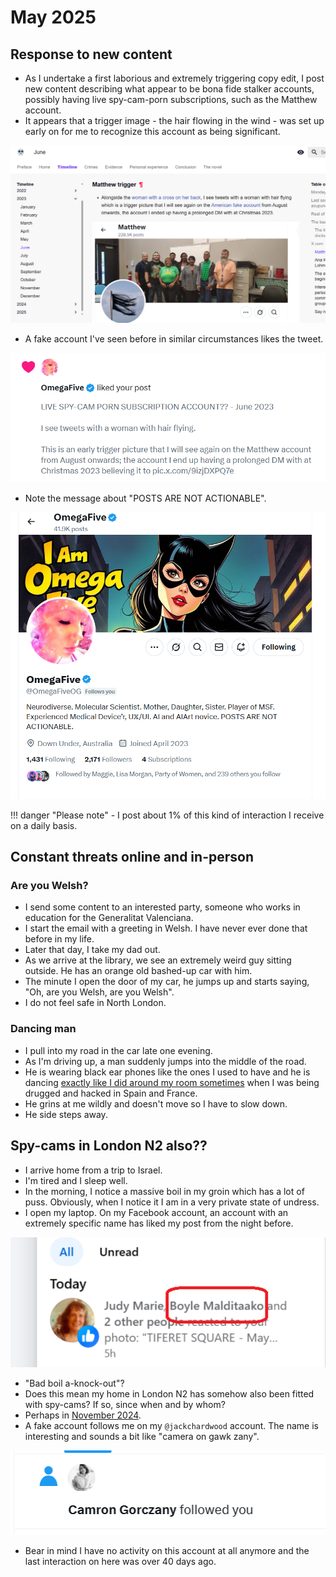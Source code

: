 # May 2025

## Response to new content

- As I undertake a first laborious and extremely triggering copy edit, I post new content describing what appear to be bona fide stalker accounts, possibly having live spy-cam-porn subscriptions, such as the Matthew account.
- It appears that a trigger image - the hair flowing in the wind - was set up early on for me to recognize this account as being significant.

[![Matthew trigger](../../content/images/fake-accounts/matthew-trigger.png)](https://fearandloathinginlasmarinas.com/timeline/2023/june/#matthew-trigger)

- A fake account I've seen before in similar circumstances likes the tweet. 

![Posts not actionable like](../../content/images/fake-accounts/posts-are-not-actionable-like.png)

- Note the message about "POSTS ARE NOT ACTIONABLE".

![Posts not actionable](../../content/images/fake-accounts/posts-are-not-actionable.png)

!!! danger "Please note"
    - I post about 1% of this kind of interaction I receive on a daily basis.

## Constant threats online and in-person

### Are you Welsh?

- I send some content to an interested party, someone who works in education for the Generalitat Valenciana.
- I start the email with a greeting in Welsh. I have never ever done that before in my life.
- Later that day, I take my dad out.
- As we arrive at the library, we see an extremely weird guy sitting outside. He has an orange old bashed-up car with him.
- The minute I open the door of my car, he jumps up and starts saying, "Oh, are you Welsh, are you Welsh".
- I do not feel safe in North London.

### Dancing man

- I pull into my road in the car late one evening.
- As I'm driving up, a man suddenly jumps into the middle of the road.
- He is wearing black ear phones like the ones I used to have and he is dancing [exactly like I did around my room sometimes](../2023/august.md#fighting-back) when I was being drugged and hacked in Spain and France.
- He grins at me wildly and doesn't move so I have to slow down.
- He side steps away.

## Spy-cams in London N2 also??

- I arrive home from a trip to Israel.
- I'm tired and I sleep well.
- In the morning, I notice a massive boil in my groin which has a lot of puss. Obviously, when I notice it I am in a very private state of undress.
- I open my laptop. On my Facebook account, an account with an extremely specific name has liked my post from the night before.

![Boyle Malditaako](../../content/images/cameras-in-n2-red-border.png)

- "Bad boil a-knock-out"?
- Does this mean my home in London N2 has somehow also been fitted with spy-cams? If so, since when and by whom?
- Perhaps in [November 2024](../2024/november.md#adding-spy-cams-to-my-london-address).
- A fake account follows me on my `@jackchardwood` account. The name is interesting and sounds a bit like "camera on gawk zany".

![Camera on](../../content/images/fake-accounts/camera-on.png)

- Bear in mind I have no activity on this account at all anymore and the last interaction on here was over 40 days ago.
